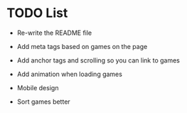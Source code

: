 # TODO List

- Re-write the README file

- Add meta tags based on games on the page

- Add anchor tags and scrolling so you can link to games

- Add animation when loading games

- Mobile design

- Sort games better
